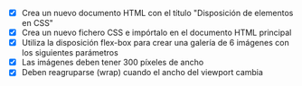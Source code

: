 - [x] Crea un nuevo documento HTML con el título "Disposición de elementos en CSS"
- [x] Crea un nuevo fichero CSS e impórtalo en el documento HTML principal
- [x] Utiliza la disposición flex-box para crear una galería de 6 imágenes con los siguientes parámetros
- [x] Las imágenes deben tener 300 píxeles de ancho
- [x] Deben reagruparse (wrap) cuando el ancho del viewport cambia
